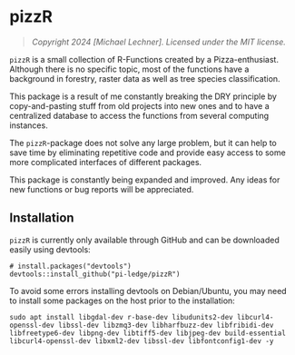 # pizzR

> *Copyright 2024 [Michael Lechner]. Licensed under the MIT license.*

`pizzR` is a small collection of R-Functions created by a Pizza-enthusiast. Although there is no specific topic, most of the functions have a background in forestry, raster data as well as tree species classification.

This package is a result of me constantly breaking the DRY principle by copy-and-pasting stuff from old projects into new ones and to have a centralized database to access the functions from several computing instances.

The `pizzR`-package does not solve any large problem, but it can help to save time by eliminating repetitive code and provide easy access to some more complicated interfaces of different packages.

This package is constantly being expanded and improved. Any ideas for new functions or bug reports will be appreciated.



## Installation

`pizzR` is currently only available through GitHub and can be downloaded easily using devtools:

```
# install.packages("devtools")
devtools::install_github("pi-ledge/pizzR")
```


To avoid some errors installing devtools on Debian/Ubuntu, you may need to install some packages on the host prior to the installation:

```
sudo apt install libgdal-dev r-base-dev libudunits2-dev libcurl4-openssl-dev libssl-dev libzmq3-dev libharfbuzz-dev libfribidi-dev libfreetype6-dev libpng-dev libtiff5-dev libjpeg-dev build-essential libcurl4-openssl-dev libxml2-dev libssl-dev libfontconfig1-dev -y
```

